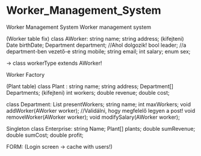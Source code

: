 # Worker_Management_System
Worker Management System
Worker management system

(Worker table fix)
class AWorker: 
	string name;
	string address; (kifejteni)
	Date birthDate;
	Department department; //Ahol dolgozik!
	bool leader; //a department-ben vezető-e
	string mobile;
	string email;
	int salary;
	enum sex;
	
-> class workerType extends AWorker!
	
Worker Factory

(Plant table)
class Plant :
	string name;
	string address;
	Department[] Departments; (kifejteni)
	int workers;
	double revenue;
	double cost;
	
class Department:
	List<AWorker> presentWorkers;
	string name;
	int maxWorkers;
	void addWorker(AWorker worker); //Validálni, hogy megfelelő legyen a post!
	void removeWorker(AWorker worker);
	void modifySalary(AWorker worker);
	
Singleton class Enterprise:
	string Name;
	Plant[] plants;
	double sumRevenue;
	double sumCost;
	double profit;
	
	
	
FORM:
(Login screen -> cache with users!)
